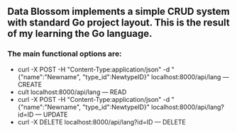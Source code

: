 <h2>Data Blossom implements a simple CRUD system with standard Go project layout. This is the result of my learning the Go language.</h2>

<h3>The main functional options are:</h3>
<ul>
	<li>curl -X POST -H "Content-Type:application/json" -d "{"name":"Newname", "type_id":NewtypeID}" localhost:8000/api/lang — CREATE</li>
  <li>cult localhost:8000/api/lang — READ</li>
  <li>curl -X POST -H "Content-Type:application/json" -d "{"name":"Newname", "type_id":NewtypeID}" localhost:8000/api/lang?id=ID  — UPDATE</li>
  <li>curl -X DELETE localhost:8000/api/lang?id=ID — DELETE</li>
</ul>
